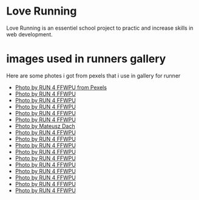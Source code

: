 # Love Running 
Love Running is an essentiel school project to practic and increase skills in web development.

# images used in runners gallery
Here are some photes i got from pexels that i use in gallery for runner

- [Photo by RUN 4 FFWPU from Pexels](https://www.pexels.com/photo/people-wearing-running-shoes-2526878/) 
- [Photo by RUN 4 FFWPU](https://www.pexels.com/photo/female-and-male-runners-on-a-marathon-2402777/)
- [Photo by RUN 4 FFWPU](https://www.pexels.com/photo/four-men-running-on-2168292/)
- [Photo by RUN 4 FFWPU](https://www.pexels.com/photo/photo-of-people-walking-on-street-2530130/)
- [Photo by RUN 4 FFWPU](https://www.pexels.com/photo/running-man-1578384/)
- [Photo by RUN 4 FFWPU](https://www.pexels.com/photo/woman-running-marathon-2403045/)
- [Photo by Mateusz Dach](https://www.pexels.com/photo/people-having-a-marathon-1072705/)
- [Photo by RUN 4 FFWPU](https://www.pexels.com/photo/man-running-on-black-asphalt-road-1555354/)
- [Photo by RUN 4 FFWPU](https://www.pexels.com/photo/photo-of-a-man-running-outdoors-2600454/)
- [Photo by RUN 4 FFWPU](https://www.pexels.com/photo/men-running-on-road-2524740/)
- [Photo by RUN 4 FFWPU](https://www.pexels.com/photo/people-running-1727717/)
- [Photo by RUN 4 FFWPU](https://www.pexels.com/photo/man-in-yellow-and-blue-tank-top-running-1555351/)
- [Photo by RUN 4 FFWPU](https://www.pexels.com/photo/people-running-2002209/)
- [Photo by RUN 4 FFWPU](https://www.pexels.com/photo/group-of-people-doing-fun-run-2461977/)
- [Photo by RUN 4 FFWPU](https://www.pexels.com/photo/photo-of-people-running-on-road-2526884/)
- [Photo by RUN 4 FFWPU](https://www.pexels.com/photo/woman-running-2567025/)
- [Photo by RUN 4 FFWPU](https://www.pexels.com/photo/photo-of-people-running-beside-parked-vehicles-2530136/)


